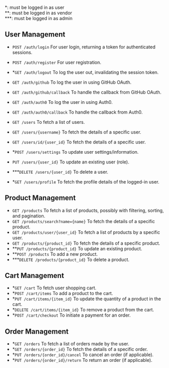 \*: must be logged in as user\
\*\*: must be logged in as vendor\
\*\*\*: must be logged in as admin

## User Management

- `POST /auth/login` For user login, returning a token for authenticated sessions.
- `POST /auth/register` For user registration.
- \*`GET /auth/logout` To log the user out, invalidating the session token.
- `GET /auth/github` To log the user in using GitHub OAuth.
- `GET /auth/github/callback` To handle the callback from GitHub OAuth.
- `GET /auth/auth0` To log the user in using Auth0.
- `GET /auth/auth0/callback` To handle the callback from Auth0.

- `GET /users` To fetch a list of users.
- `GET /users/{username}` To fetch the details of a specific user.
- `GET /users/id/{user_id}` To fetch the details of a specific user.
- \*`POST /users/settings` To update user settings/information.
- `PUT /users/{user_id}` To update an existing user (role).
- \*\*\*`DELETE /users/{user_id}` To delete a user.
- \*`GET /users/profile` To fetch the profile details of the logged-in user.

## Product Management

- `GET /products` To fetch a list of products, possibly with filtering, sorting, and pagination.
- `GET /products/search?name={name}` To fetch the details of a specific product.
- `GET /products/user/{user_id}` To fetch a list of products by a specific user.
- `GET /products/{product_id}` To fetch the details of a specific product.
- \*\*`PUT /products/{product_id}` To update an existing product.
- \*\*`POST /products` To add a new product.
- \*\*\*`DELETE /products/{product_id}` To delete a product.
<!-- - \*`POST /products/{product_id}/reviews` To add a review for a product. -->
<!-- - `GET /products/{product_id}/reviews` To fetch reviews for a product. -->

## Cart Management

- \*`GET /cart` To fetch user shopping cart.
- \*`POST /cart/items` To add a product to the cart.
- \*`PUT /cart/items/{item_id}` To update the quantity of a product in the cart.
- \*`DELETE /cart/items/{item_id}` To remove a product from the cart.
- \*`POST /cart/checkout` To initiate a payment for an order.

## Order Management

- \*`GET /orders` To fetch a list of orders made by the user.
- \*`GET /orders/{order_id}` To fetch the details of a specific order.
- \*`PUT /orders/{order_id}/cancel` To cancel an order (if applicable).
- \*`PUT /orders/{order_id}/return` To return an order (if applicable).

<!-- ## Admin-Specific Endpoints

- \*\*\*`GET /admin/orders` To fetch all orders across all users.
- \*\*\*`GET /admin/users` To fetch all users.
- \*\*\*`PUT /admin/orders/{order_id}/status` To update the status of an order.
- \*\*\*`GET /admin/users` To fetch a list of all users. -->
